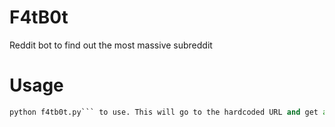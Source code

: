 # F4tB0t
Reddit bot to find out the most massive subreddit

# Usage
```python
python f4tb0t.py``` to use. This will go to the hardcoded URL and get all of the reddit comments there. F4tB0t will then write out the users and their weights as specified by their comment.
